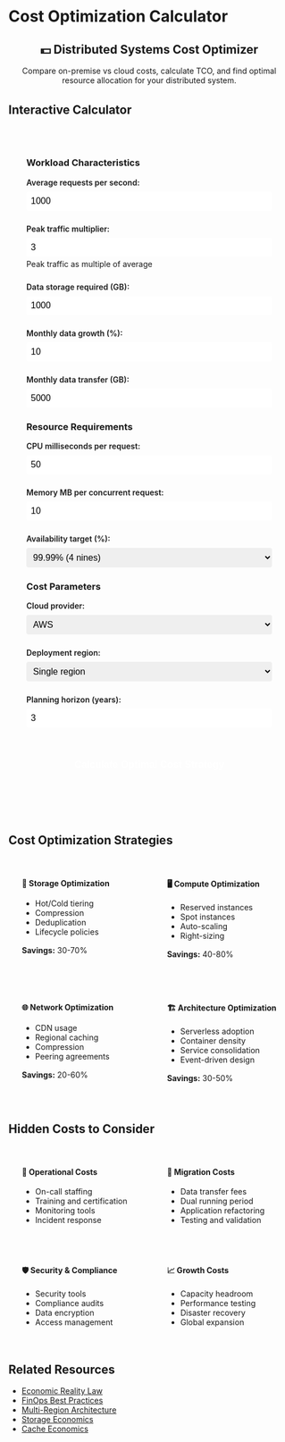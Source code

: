 # Cost Optimization Calculator

<div class="calculator-container">
<div class="calc-header">
<h2>💵 Distributed Systems Cost Optimizer</h2>
<p>Compare on-premise vs cloud costs, calculate TCO, and find optimal resource allocation for your distributed system.</p>
</div>

## Interactive Calculator

<div class="calculator-tool">
<form id="costCalc">

### Workload Characteristics
<div class="input-group">
<label for="avgRequestsPerSec">Average requests per second:</label>
<input type="number" id="avgRequestsPerSec" value="1000" min="0" step="100">
</div>

<div class="input-group">
<label for="peakMultiplier">Peak traffic multiplier:</label>
<input type="number" id="peakMultiplier" value="3" min="1" step="0.5">
<span class="help">Peak traffic as multiple of average</span>
</div>

<div class="input-group">
<label for="dataStorageGB">Data storage required (GB):</label>
<input type="number" id="dataStorageGB" value="1000" min="0" step="100">
</div>

<div class="input-group">
<label for="monthlyDataGrowth">Monthly data growth (%):</label>
<input type="number" id="monthlyDataGrowth" value="10" min="0" step="1">
</div>

<div class="input-group">
<label for="dataTransferGB">Monthly data transfer (GB):</label>
<input type="number" id="dataTransferGB" value="5000" min="0" step="500">
</div>

### Resource Requirements
<div class="input-group">
<label for="cpuPerRequest">CPU milliseconds per request:</label>
<input type="number" id="cpuPerRequest" value="50" min="1" step="10">
</div>

<div class="input-group">
<label for="memoryPerRequest">Memory MB per concurrent request:</label>
<input type="number" id="memoryPerRequest" value="10" min="1" step="1">
</div>

<div class="input-group">
<label for="availabilityTarget">Availability target (%):</label>
<select id="availabilityTarget">
<option value="99">99% (2 nines)</option>
<option value="99.9">99.9% (3 nines)</option>
<option value="99.95">99.95%</option>
<option value="99.99" selected>99.99% (4 nines)</option>
<option value="99.999">99.999% (5 nines)</option>
</select>
</div>

### Cost Parameters
<div class="input-group">
<label for="cloudProvider">Cloud provider:</label>
<select id="cloudProvider">
<option value="aws">AWS</option>
<option value="gcp">Google Cloud</option>
<option value="azure">Azure</option>
<option value="onprem">On-Premise</option>
</select>
</div>

<div class="input-group">
<label for="region">Deployment region:</label>
<select id="region">
<option value="single">Single region</option>
<option value="multi-2">2 regions (active-standby)</option>
<option value="multi-3">3 regions (active-active)</option>
<option value="global">Global (5+ regions)</option>
</select>
</div>

<div class="input-group">
<label for="planningHorizon">Planning horizon (years):</label>
<input type="number" id="planningHorizon" value="3" min="1" max="5" step="1">
</div>

<button type="button" onclick="calculateCosts()" class="calc-button">Calculate Optimal Cost Strategy</button>
</form>

<div id="results" class="results-panel">
<!-- Results will appear here -->
</div>
</div>

## Cost Optimization Strategies

<div class="strategy-grid">
<div class="strategy-card">
<h4>💾 Storage Optimization</h4>
<ul>
<li>Hot/Cold tiering</li>
<li>Compression</li>
<li>Deduplication</li>
<li>Lifecycle policies</li>
</ul>
<p><strong>Savings:</strong> 30-70%</p>
</div>

<div class="strategy-card">
<h4>🖥️ Compute Optimization</h4>
<ul>
<li>Reserved instances</li>
<li>Spot instances</li>
<li>Auto-scaling</li>
<li>Right-sizing</li>
</ul>
<p><strong>Savings:</strong> 40-80%</p>
</div>

<div class="strategy-card">
<h4>🌐 Network Optimization</h4>
<ul>
<li>CDN usage</li>
<li>Regional caching</li>
<li>Compression</li>
<li>Peering agreements</li>
</ul>
<p><strong>Savings:</strong> 20-60%</p>
</div>

<div class="strategy-card">
<h4>🏗️ Architecture Optimization</h4>
<ul>
<li>Serverless adoption</li>
<li>Container density</li>
<li>Service consolidation</li>
<li>Event-driven design</li>
</ul>
<p><strong>Savings:</strong> 30-50%</p>
</div>
</div>

## Hidden Costs to Consider

<div class="hidden-costs">
<div class="cost-category">
<h4>👥 Operational Costs</h4>
<ul>
<li>On-call staffing</li>
<li>Training and certification</li>
<li>Monitoring tools</li>
<li>Incident response</li>
</ul>
</div>

<div class="cost-category">
<h4>🔄 Migration Costs</h4>
<ul>
<li>Data transfer fees</li>
<li>Dual running period</li>
<li>Application refactoring</li>
<li>Testing and validation</li>
</ul>
</div>

<div class="cost-category">
<h4>🛡️ Security & Compliance</h4>
<ul>
<li>Security tools</li>
<li>Compliance audits</li>
<li>Data encryption</li>
<li>Access management</li>
</ul>
</div>

<div class="cost-category">
<h4>📈 Growth Costs</h4>
<ul>
<li>Capacity headroom</li>
<li>Performance testing</li>
<li>Disaster recovery</li>
<li>Global expansion</li>
</ul>
</div>
</div>

## Related Resources

- [Economic Reality Law](../part1-axioms/law7-economics/index.md)
- [FinOps Best Practices](../patterns/finops.md)
- [Multi-Region Architecture](../patterns/multi-region.md)
- [Storage Economics](../quantitative/storage-economics.md)
- [Cache Economics](../quantitative/cache-economics.md)

<script>
// Simplified cloud pricing model (real pricing is more complex)
const cloudPricing = {
    aws: {
        compute: { vcpu: 0.05, memory: 0.005 }, // per hour
        storage: { ssd: 0.10, hdd: 0.025 }, // per GB per month
        transfer: { egress: 0.09, ingress: 0 }, // per GB
        loadBalancer: 25, // per month
        multiRegionPremium: 1.2
    },
    gcp: {
        compute: { vcpu: 0.045, memory: 0.0045 },
        storage: { ssd: 0.09, hdd: 0.02 },
        transfer: { egress: 0.08, ingress: 0 },
        loadBalancer: 20,
        multiRegionPremium: 1.15
    },
    azure: {
        compute: { vcpu: 0.048, memory: 0.0048 },
        storage: { ssd: 0.095, hdd: 0.022 },
        transfer: { egress: 0.087, ingress: 0 },
        loadBalancer: 22,
        multiRegionPremium: 1.18
    },
    onprem: {
        serverCost: 5000, // per server
        serverLifespan: 3, // years
        powerCooling: 200, // per server per month
        networkHardware: 50000, // one-time
        staffMultiplier: 1.5 // vs cloud
    }
};

function calculateCosts() {
    // Get inputs
    const avgRPS = parseFloat(document.getElementById('avgRequestsPerSec').value);
    const peakMultiplier = parseFloat(document.getElementById('peakMultiplier').value);
    const storageGB = parseFloat(document.getElementById('dataStorageGB').value);
    const monthlyGrowth = parseFloat(document.getElementById('monthlyDataGrowth').value) / 100;
    const transferGB = parseFloat(document.getElementById('dataTransferGB').value);
    const cpuPerRequest = parseFloat(document.getElementById('cpuPerRequest').value);
    const memoryPerRequest = parseFloat(document.getElementById('memoryPerRequest').value);
    const availabilityTarget = parseFloat(document.getElementById('availabilityTarget').value);
    const provider = document.getElementById('cloudProvider').value;
    const region = document.getElementById('region').value;
    const planYears = parseInt(document.getElementById('planningHorizon').value);
    
    // Calculate resource requirements
    const peakRPS = avgRPS * peakMultiplier;
    const avgConcurrentRequests = avgRPS * (cpuPerRequest / 1000); // Little's Law
    const peakConcurrentRequests = peakRPS * (cpuPerRequest / 1000);
    
    // CPU requirements (with 70% target utilization)
    const vcpusNeeded = Math.ceil((peakRPS * cpuPerRequest / 1000) / 0.7);
    
    // Memory requirements
    const memoryGB = Math.ceil((peakConcurrentRequests * memoryPerRequest) / 1024);
    
    // Redundancy for availability
    let redundancyFactor = 1;
    if (availabilityTarget >= 99.99) redundancyFactor = 2;
    if (availabilityTarget >= 99.999) redundancyFactor = 3;
    
    // Regional multiplier
    let regionMultiplier = 1;
    if (region === 'multi-2') regionMultiplier = 2;
    if (region === 'multi-3') regionMultiplier = 3;
    if (region === 'global') regionMultiplier = 5;
    
    // Calculate costs for each option
    const costBreakdown = {};
    
    if (provider === 'onprem') {
        // On-premise calculation
        const serversNeeded = Math.ceil((vcpusNeeded * redundancyFactor) / 16); // 16 vCPUs per server
        const totalServers = serversNeeded * regionMultiplier;
        
        costBreakdown.onprem = calculateOnPremCosts(
            totalServers,
            storageGB,
            transferGB,
            planYears,
            monthlyGrowth
        );
    } else {
        // Cloud calculation
        costBreakdown.cloud = calculateCloudCosts(
            provider,
            vcpusNeeded * redundancyFactor * regionMultiplier,
            memoryGB * redundancyFactor * regionMultiplier,
            storageGB,
            transferGB,
            region,
            planYears,
            monthlyGrowth
        );
        
        // Also calculate comparison with other providers
        ['aws', 'gcp', 'azure'].forEach(p => {
            if (p !== provider) {
                costBreakdown[p] = calculateCloudCosts(
                    p,
                    vcpusNeeded * redundancyFactor * regionMultiplier,
                    memoryGB * redundancyFactor * regionMultiplier,
                    storageGB,
                    transferGB,
                    region,
                    planYears,
                    monthlyGrowth
                );
            }
        });
    }
    
    // Generate results
    displayCostResults(costBreakdown, {
        avgRPS,
        peakRPS,
        vcpusNeeded: vcpusNeeded * redundancyFactor * regionMultiplier,
        memoryGB: memoryGB * redundancyFactor * regionMultiplier,
        storageGB,
        planYears,
        provider,
        region
    });
}

function calculateCloudCosts(provider, vcpus, memoryGB, storageGB, transferGB, region, years, growthRate) {
    const pricing = cloudPricing[provider];
    const monthlyHours = 730;
    
    // Compute costs
    const computeMonthly = (vcpus * pricing.compute.vcpu + memoryGB * pricing.compute.memory) * monthlyHours;
    
    // Storage costs (assuming 80% SSD, 20% HDD)
    const storageMonthly = storageGB * (0.8 * pricing.storage.ssd + 0.2 * pricing.storage.hdd);
    
    // Transfer costs
    const transferMonthly = transferGB * pricing.transfer.egress;
    
    // Additional services
    const servicesMonthly = pricing.loadBalancer * (region === 'single' ? 1 : parseInt(region.split('-')[1] || 5));
    
    // Apply regional premium
    const regionPremium = region !== 'single' ? pricing.multiRegionPremium : 1;
    
    // Calculate total over time with growth
    let totalCost = 0;
    let monthlyBreakdown = [];
    
    for (let month = 0; month < years * 12; month++) {
        const growthFactor = Math.pow(1 + growthRate, month);
        const monthCost = (computeMonthly + storageMonthly * growthFactor + transferMonthly + servicesMonthly) * regionPremium;
        totalCost += monthCost;
        
        if (month % 12 === 0) {
            monthlyBreakdown.push({
                year: month / 12 + 1,
                monthly: monthCost,
                compute: computeMonthly * regionPremium,
                storage: storageMonthly * growthFactor * regionPremium,
                transfer: transferMonthly * regionPremium,
                services: servicesMonthly * regionPremium
            });
        }
    }
    
    return {
        total: totalCost,
        monthlyAverage: totalCost / (years * 12),
        breakdown: monthlyBreakdown,
        provider: provider
    };
}

function calculateOnPremCosts(servers, storageGB, transferGB, years, growthRate) {
    const pricing = cloudPricing.onprem;
    
    // Capital expenses
    const serverCapex = servers * pricing.serverCost;
    const networkCapex = pricing.networkHardware;
    const storageCapex = (storageGB / 1000) * 2000; // $2/GB for enterprise storage
    
    // Operating expenses per month
    const powerCoolingMonthly = servers * pricing.powerCooling;
    const bandwidthMonthly = transferGB * 0.02; // Assuming $0.02/GB
    const staffingMonthly = 15000 * pricing.staffMultiplier; // Assuming base cloud staffing of $15k/month
    
    // Calculate total over time
    let totalCost = serverCapex + networkCapex + storageCapex;
    let monthlyBreakdown = [];
    
    for (let month = 0; month < years * 12; month++) {
        const growthFactor = Math.pow(1 + growthRate, month);
        
        // Additional storage capex every year for growth
        if (month > 0 && month % 12 === 0) {
            totalCost += (storageGB * (Math.pow(1 + growthRate, 12) - 1) / 1000) * 2000;
        }
        
        // Monthly opex
        const monthCost = powerCoolingMonthly + bandwidthMonthly + staffingMonthly;
        totalCost += monthCost;
        
        if (month % 12 === 0) {
            monthlyBreakdown.push({
                year: month / 12 + 1,
                monthly: monthCost,
                capex: month === 0 ? serverCapex + networkCapex + storageCapex : 0,
                opex: monthCost,
                cumulative: totalCost
            });
        }
    }
    
    return {
        total: totalCost,
        monthlyAverage: totalCost / (years * 12),
        breakdown: monthlyBreakdown,
        provider: 'onprem',
        capex: serverCapex + networkCapex + storageCapex
    };
}

function displayCostResults(costBreakdown, params) {
    let resultsHTML = `
        <h3>💰 Cost Optimization Analysis</h3>
        
        <div class="summary-section">
            <h4>Workload Summary</h4>
            <div class="summary-grid">
                <div class="summary-item">
                    <span class="label">Average Load:</span>
                    <span class="value">${params.avgRPS.toLocaleString()} RPS</span>
                </div>
                <div class="summary-item">
                    <span class="label">Peak Load:</span>
                    <span class="value">${params.peakRPS.toLocaleString()} RPS</span>
                </div>
                <div class="summary-item">
                    <span class="label">Compute:</span>
                    <span class="value">${params.vcpusNeeded} vCPUs</span>
                </div>
                <div class="summary-item">
                    <span class="label">Memory:</span>
                    <span class="value">${params.memoryGB} GB</span>
                </div>
                <div class="summary-item">
                    <span class="label">Storage:</span>
                    <span class="value">${params.storageGB.toLocaleString()} GB</span>
                </div>
                <div class="summary-item">
                    <span class="label">Regions:</span>
                    <span class="value">${params.region}</span>
                </div>
            </div>
        </div>
        
        <div class="cost-comparison">
            <h4>Total Cost Comparison (${params.planYears} years)</h4>
            <div class="comparison-cards">
    `;
    
    // Sort providers by total cost
    const sortedProviders = Object.entries(costBreakdown)
        .sort((a, b) => a[1].total - b[1].total);
    
    sortedProviders.forEach(([provider, costs], index) => {
        const isLowest = index === 0;
        const monthlyAvg = costs.monthlyAverage;
        
        resultsHTML += `
            <div class="provider-card ${isLowest ? 'lowest-cost' : ''}">
                <h5>${provider.toUpperCase()} ${isLowest ? '✅' : ''}</h5>
                <div class="cost-total">$${costs.total.toLocaleString()}</div>
                <div class="cost-monthly">$${monthlyAvg.toFixed(0).toLocaleString()}/month avg</div>
                ${costs.capex ? `<div class="cost-capex">Capex: $${costs.capex.toLocaleString()}</div>` : ''}
                <div class="cost-savings">${isLowest ? 'BEST VALUE' : `+${(((costs.total / sortedProviders[0][1].total) - 1) * 100).toFixed(0)}% vs best`}</div>
            </div>
        `;
    });
    
    resultsHTML += `
            </div>
        </div>
        
        <div class="optimization-recommendations">
            <h4>💡 Cost Optimization Recommendations</h4>
            <ul>
    `;
    
    // Generate recommendations based on analysis
    const lowestCost = sortedProviders[0][1].total;
    const currentProvider = costBreakdown[params.provider] || costBreakdown.cloud;
    
    if (currentProvider && currentProvider.total > lowestCost * 1.1) {
        resultsHTML += `<li class="urgent">⚠️ Consider switching to ${sortedProviders[0][0].toUpperCase()} for ${(((currentProvider.total / lowestCost) - 1) * 100).toFixed(0)}% cost savings</li>`;
    }
    
    if (params.avgRPS < params.peakRPS * 0.3) {
        resultsHTML += '<li>High peak-to-average ratio (3x) - consider auto-scaling or serverless</li>';
    }
    
    if (params.storageGB > 5000) {
        resultsHTML += '<li>Large storage footprint - implement tiered storage (hot/warm/cold)</li>';
    }
    
    if (params.region !== 'single' && params.provider !== 'onprem') {
        resultsHTML += '<li>Multi-region deployment - use reserved instances for baseline capacity</li>';
    }
    
    resultsHTML += `
                <li>Implement aggressive auto-scaling to reduce idle capacity</li>
                <li>Use spot instances for batch workloads (up to 90% savings)</li>
                <li>Compress data transfers to reduce egress costs</li>
                <li>Review and optimize unused resources monthly</li>
            </ul>
        </div>
        
        <div class="cost-breakdown-chart">
            <h4>Cost Breakdown by Category</h4>
            <canvas id="costChart" width="600" height="300"></canvas>
        </div>
        
        <div class="savings-opportunities">
            <h4>Quick Win Opportunities</h4>
            <table>
                <tr>
                    <th>Action</th>
                    <th>Effort</th>
                    <th>Potential Savings</th>
                    <th>Time to Implement</th>
                </tr>
                <tr>
                    <td>Right-size instances</td>
                    <td>Low</td>
                    <td>10-30%</td>
                    <td>1 week</td>
                </tr>
                <tr>
                    <td>Reserved instances</td>
                    <td>Low</td>
                    <td>30-60%</td>
                    <td>Immediate</td>
                </tr>
                <tr>
                    <td>Storage tiering</td>
                    <td>Medium</td>
                    <td>40-70%</td>
                    <td>2-4 weeks</td>
                </tr>
                <tr>
                    <td>CDN implementation</td>
                    <td>Medium</td>
                    <td>20-50%</td>
                    <td>2-3 weeks</td>
                </tr>
                <tr>
                    <td>Serverless migration</td>
                    <td>High</td>
                    <td>50-80%</td>
                    <td>2-6 months</td>
                </tr>
            </table>
        </div>
    `;
    
    document.getElementById('results').innerHTML = resultsHTML;
    
    // Draw cost breakdown chart
    if (sortedProviders.length > 0) {
        drawCostChart(sortedProviders[0][1]);
    }
}

function drawCostChart(providerCosts) {
    const canvas = document.getElementById('costChart');
    if (!canvas || !providerCosts.breakdown || providerCosts.breakdown.length === 0) return;
    
    const ctx = canvas.getContext('2d');
    const width = canvas.width;
    const height = canvas.height;
    const padding = 40;
    
    // Clear canvas
    ctx.clearRect(0, 0, width, height);
    
    // Prepare data
    const categories = providerCosts.breakdown[0].compute !== undefined 
        ? ['compute', 'storage', 'transfer', 'services']
        : ['capex', 'opex'];
    
    const colors = {
        compute: '#5448C8',
        storage: '#00BCD4',
        transfer: '#4CAF50',
        services: '#FF9800',
        capex: '#F44336',
        opex: '#9C27B0'
    };
    
    // Draw bars for first year costs
    const firstYear = providerCosts.breakdown[0];
    const values = categories.map(cat => firstYear[cat] || 0);
    const maxValue = Math.max(...values);
    
    const barWidth = (width - 2 * padding) / categories.length - 20;
    const barSpacing = 20;
    
    categories.forEach((category, i) => {
        const value = values[i];
        const barHeight = (value / maxValue) * (height - 2 * padding);
        const x = padding + i * (barWidth + barSpacing);
        const y = height - padding - barHeight;
        
        // Draw bar
        ctx.fillStyle = colors[category];
        ctx.fillRect(x, y, barWidth, barHeight);
        
        // Draw label
        ctx.fillStyle = '#333';
        ctx.font = '12px sans-serif';
        ctx.textAlign = 'center';
        ctx.fillText(category.charAt(0).toUpperCase() + category.slice(1), x + barWidth / 2, height - padding + 20);
        
        // Draw value
        ctx.fillText(`$${(value / 1000).toFixed(0)}k`, x + barWidth / 2, y - 5);
    });
    
    // Title
    ctx.font = '14px sans-serif';
    ctx.fillText('Monthly Cost Breakdown (Year 1)', width / 2, padding / 2);
}
</script>

<style>
.calculator-container {
    max-width: 1000px;
    margin: 0 auto;
}

.calc-header {
    text-align: center;
    margin-bottom: 2rem;
}

.calculator-tool {
    background: var(--md-code-bg-color);
    padding: 2rem;
    border-radius: 8px;
    margin-bottom: 2rem;
}

.input-group {
    margin-bottom: 1.5rem;
}

.input-group label {
    display: block;
    font-weight: 600;
    margin-bottom: 0.5rem;
}

.input-group input, .input-group select {
    width: 100%;
    padding: 0.5rem;
    border: 1px solid var(--md-default-fg-color--lighter);
    border-radius: 4px;
    font-size: 1rem;
}

.input-group .help {
    display: block;
    font-size: 0.875rem;
    color: var(--md-default-fg-color--light);
    margin-top: 0.25rem;
}

.calc-button {
    width: 100%;
    padding: 1rem;
    background: var(--md-primary-fg-color);
    color: white;
    border: none;
    border-radius: 4px;
    font-size: 1.1rem;
    font-weight: 600;
    cursor: pointer;
    margin-top: 1rem;
}

.calc-button:hover {
    background: var(--md-primary-fg-color--dark);
}

.results-panel {
    margin-top: 2rem;
}

.summary-section {
    margin-bottom: 2rem;
    padding: 1.5rem;
    background: var(--md-code-bg-color);
    border-radius: 8px;
}

.summary-grid {
    display: grid;
    grid-template-columns: repeat(auto-fit, minmax(150px, 1fr));
    gap: 1rem;
    margin-top: 1rem;
}

.summary-item {
    text-align: center;
}

.summary-item .label {
    display: block;
    font-size: 0.875rem;
    color: var(--md-default-fg-color--light);
}

.summary-item .value {
    display: block;
    font-size: 1.25rem;
    font-weight: 600;
    color: var(--md-primary-fg-color);
}

.cost-comparison {
    margin: 2rem 0;
    padding: 1.5rem;
    background: var(--md-code-bg-color);
    border-radius: 8px;
}

.comparison-cards {
    display: grid;
    grid-template-columns: repeat(auto-fit, minmax(200px, 1fr));
    gap: 1rem;
    margin-top: 1rem;
}

.provider-card {
    padding: 1.5rem;
    background: var(--md-default-bg-color);
    border: 2px solid var(--md-default-fg-color--lighter);
    border-radius: 8px;
    text-align: center;
}

.provider-card.lowest-cost {
    border-color: #51cf66;
    background: #d3f9d8;
}

.provider-card h5 {
    margin: 0 0 1rem 0;
    color: var(--md-primary-fg-color);
}

.cost-total {
    font-size: 2rem;
    font-weight: 700;
    color: var(--md-primary-fg-color);
}

.cost-monthly {
    font-size: 0.875rem;
    color: var(--md-default-fg-color--light);
    margin: 0.5rem 0;
}

.cost-capex {
    font-size: 0.875rem;
    color: var(--md-warning-fg-color);
}

.cost-savings {
    margin-top: 1rem;
    padding: 0.5rem;
    background: var(--md-primary-fg-color--light);
    border-radius: 4px;
    font-weight: 600;
}

.optimization-recommendations {
    margin: 2rem 0;
    padding: 1.5rem;
    background: var(--md-code-bg-color);
    border-radius: 8px;
}

.optimization-recommendations ul {
    list-style: none;
    padding: 0;
}

.optimization-recommendations li {
    padding: 0.75rem 0;
    padding-left: 2rem;
    position: relative;
}

.optimization-recommendations li:before {
    content: "→";
    position: absolute;
    left: 0.5rem;
}

.optimization-recommendations li.urgent {
    color: var(--md-error-fg-color);
    font-weight: 600;
}

.cost-breakdown-chart {
    margin: 2rem 0;
    padding: 1.5rem;
    background: var(--md-code-bg-color);
    border-radius: 8px;
}

#costChart {
    max-width: 100%;
    height: auto;
}

.savings-opportunities {
    margin: 2rem 0;
    padding: 1.5rem;
    background: var(--md-code-bg-color);
    border-radius: 8px;
}

.savings-opportunities table {
    width: 100%;
    border-collapse: collapse;
    margin-top: 1rem;
}

.savings-opportunities th,
.savings-opportunities td {
    padding: 0.75rem;
    text-align: left;
    border-bottom: 1px solid var(--md-default-fg-color--lighter);
}

.savings-opportunities th {
    font-weight: 600;
    background: var(--md-default-bg-color);
}

.strategy-grid {
    display: grid;
    grid-template-columns: repeat(auto-fit, minmax(220px, 1fr));
    gap: 1rem;
    margin: 2rem 0;
}

.strategy-card {
    padding: 1.5rem;
    background: var(--md-code-bg-color);
    border-radius: 8px;
}

.strategy-card h4 {
    margin-top: 0;
    color: var(--md-primary-fg-color);
}

.strategy-card p {
    margin-top: 1rem;
    font-size: 0.875rem;
    color: var(--md-default-fg-color--light);
}

.hidden-costs {
    display: grid;
    grid-template-columns: repeat(auto-fit, minmax(200px, 1fr));
    gap: 1rem;
    margin: 2rem 0;
}

.cost-category {
    padding: 1.5rem;
    background: var(--md-warning-bg-color);
    border-radius: 8px;
    border-left: 4px solid var(--md-warning-fg-color);
}

.cost-category h4 {
    margin-top: 0;
    color: var(--md-warning-fg-color);
}

.cost-category ul {
    margin: 0.5rem 0;
    padding-left: 1.5rem;
}

@media (max-width: 768px) {
    .calculator-tool {
        padding: 1rem;
    }
    
    .strategy-grid, .hidden-costs {
        grid-template-columns: 1fr;
    }
}
</style>
</div>